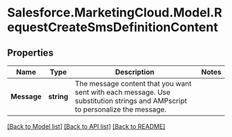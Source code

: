 # Salesforce.MarketingCloud.Model.RequestCreateSmsDefinitionContent
## Properties

Name | Type | Description | Notes
------------ | ------------- | ------------- | -------------
**Message** | **string** | The message content that you want sent with each message. Use substitution strings and AMPscript to personalize the message. | 

[[Back to Model list]](../README.md#documentation-for-models) [[Back to API list]](../README.md#documentation-for-api-endpoints) [[Back to README]](../README.md)

